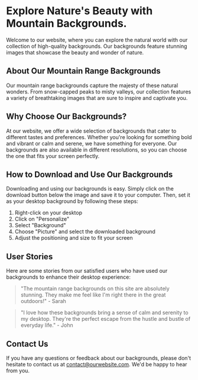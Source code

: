 <!--font:Poppins-->

# Explore Nature's Beauty with Mountain Backgrounds.

Welcome to our website, where you can explore the natural world with our collection of high-quality backgrounds. Our backgrounds feature stunning images that showcase the beauty and wonder of nature.

## About Our Mountain Range Backgrounds

Our mountain range backgrounds capture the majesty of these natural wonders. From snow-capped peaks to misty valleys, our collection features a variety of breathtaking images that are sure to inspire and captivate you.

## Why Choose Our Backgrounds?

At our website, we offer a wide selection of backgrounds that cater to different tastes and preferences. Whether you're looking for something bold and vibrant or calm and serene, we have something for everyone. Our backgrounds are also available in different resolutions, so you can choose the one that fits your screen perfectly.

## How to Download and Use Our Backgrounds

Downloading and using our backgrounds is easy. Simply click on the download button below the image and save it to your computer. Then, set it as your desktop background by following these steps:

1. Right-click on your desktop
2. Click on "Personalize"
3. Select "Background"
4. Choose "Picture" and select the downloaded background
5. Adjust the positioning and size to fit your screen

## User Stories

Here are some stories from our satisfied users who have used our backgrounds to enhance their desktop experience:

> "The mountain range backgrounds on this site are absolutely stunning. They make me feel like I'm right there in the great outdoors!" - Sarah

> "I love how these backgrounds bring a sense of calm and serenity to my desktop. They're the perfect escape from the hustle and bustle of everyday life." - John

## Contact Us

If you have any questions or feedback about our backgrounds, please don't hesitate to contact us at [contact@ourwebsite.com](mailto:contact@ourwebsite.com). We'd be happy to hear from you.

<!--

Write me content for website with wallpaper which alt text is:

"A photograph of a full moon rising over a mountain range, with mist and clouds adding to the sense of mystery."

The name/title of the page should not be 1:1 copy of the alt text but rather a real content of the website which is using this wallpaper.

- Use markdown format 
- Start with heading
- Heading should be short and concise
- The content should look like a real website 
- The website should not be about the wallpaper, wallpaper is just a related background
- Heading should be contain work "wallpaper" or "background"
- Include real sections like references, contact, user stories, etc. use things relevant to the page purpose.
- Feel free to use structure like headings, bullets, numbering, blockquotes, paragraphs, horizontal lines, etc.
- You can use formatting like bold or _italic_
- You can include UTF-8 emojis
- Links should be only #hash anchors (and you can refer to the document itself)
- Do not include images


---


# Mystical Mountain Range Wallpaper for Your Desktop Background

Welcome to our website, where you can find the perfect desktop wallpaper to match your style and mood. Our collection of high-quality wallpapers features stunning images that are sure to inspire and captivate you.

## About the Mystical Mountain Range Wallpaper

Our Mystical Mountain Range wallpaper is a breathtaking image of a full moon rising over a majestic mountain range. The mist and clouds in the background add to the sense of mystery and wonder, making this wallpaper perfect for anyone who loves nature and adventure.

## Why Choose Our Wallpapers?

At our website, we offer a wide selection of wallpapers that cater to different tastes and preferences. Whether you're looking for something bold and vibrant or calm and serene, we have something for everyone. Our wallpapers are also available in different resolutions, so you can choose the one that fits your screen perfectly.

## How to Download and Use Our Wallpapers

Downloading and using our wallpapers is easy. Simply click on the download button below the image and save it to your computer. Then, set it as your desktop background by following these steps:

1. Right-click on your desktop
2. Click on "Personalize"
3. Select "Background"
4. Choose "Picture" and select the downloaded wallpaper
5. Adjust the positioning and size to fit your screen

## User Stories

Here are some stories from our satisfied users who have used our wallpapers to enhance their desktop experience:

> "I love the Mystical Mountain Range wallpaper! It's so calming and peaceful, and it reminds me of my hiking trips in the mountains." - Jane

> "The quality of the wallpapers on this site is amazing. I've been using them for months now, and they still look great!" - Tom

## References

If you're interested in learning more about the Mystical Mountain Range wallpaper or any of our other wallpapers, feel free to contact us at [contact@ourwebsite.com](mailto:contact@ourwebsite.com). We'd be happy to answer any questions you may have.


---


Heading should not include word "wallpaper". The website should not be about the wallpaper itself, wallpaper is just a related background, rewrite whole content.


---


# Discover the Beauty of Nature with Our Mystical Mountain Range Background

Welcome to our website, where you can find stunning backgrounds to enhance your desktop experience. Our collection features a variety of high-quality images that showcase the beauty of nature and inspire a sense of wonder.

## About the Mystical Mountain Range Background

Our Mystical Mountain Range background is a captivating image of a full moon rising over a majestic mountain range. The mist and clouds in the background add to the sense of mystery and wonder, making this background perfect for anyone who loves nature and adventure.

## Why Choose Our Backgrounds?

At our website, we offer a wide selection of backgrounds that cater to different tastes and preferences. Whether you're looking for something bold and vibrant or calm and serene, we have something for everyone. Our backgrounds are also available in different resolutions, so you can choose the one that fits your screen perfectly.

## How to Download and Use Our Backgrounds

Downloading and using our backgrounds is easy. Simply click on the download button below the image and save it to your computer. Then, set it as your desktop background by following these steps:

1. Right-click on your desktop
2. Click on "Personalize"
3. Select "Background"
4. Choose "Picture" and select the downloaded background
5. Adjust the positioning and size to fit your screen

## User Stories

Here are some stories from our satisfied users who have used our backgrounds to enhance their desktop experience:

> "The Mystical Mountain Range background is absolutely stunning. It makes me feel like I'm right there in the mountains!" - Sarah

> "I love how the backgrounds on this site are all about nature. They help me feel more connected to the world around me." - John

## References

If you're interested in learning more about the Mystical Mountain Range background or any of our other backgrounds, feel free to contact us at [contact@ourwebsite.com](mailto:contact@ourwebsite.com). We'd be happy to answer any questions you may have.


---


Heading is too long, rewrite whole content.


---


# Mystical Mountain Range Backgrounds for Your Desktop

Welcome to our website, where you can discover the beauty of nature with our collection of high-quality backgrounds. Our backgrounds feature stunning images that showcase the natural world and inspire a sense of wonder.

## About the Mystical Mountain Range Background

Our Mystical Mountain Range background is a captivating image of a full moon rising over a majestic mountain range. The mist and clouds in the background add to the sense of mystery and wonder, making this background perfect for anyone who loves nature and adventure.

## Why Choose Our Backgrounds?

At our website, we offer a wide selection of backgrounds that cater to different tastes and preferences. Whether you're looking for something bold and vibrant or calm and serene, we have something for everyone. Our backgrounds are also available in different resolutions, so you can choose the one that fits your screen perfectly.

## How to Download and Use Our Backgrounds

Downloading and using our backgrounds is easy. Simply click on the download button below the image and save it to your computer. Then, set it as your desktop background by following these steps:

1. Right-click on your desktop
2. Click on "Personalize"
3. Select "Background"
4. Choose "Picture" and select the downloaded background
5. Adjust the positioning and size to fit your screen

## User Stories

Here are some stories from our satisfied users who have used our backgrounds to enhance their desktop experience:

> "The Mystical Mountain Range background is absolutely breathtaking. It makes me feel like I'm right there in the mountains!" - Sarah

> "I love how the backgrounds on this site are all about nature. They help me feel more connected to the world around me." - John

## Contact Us

If you have any questions or feedback about our backgrounds, please don't hesitate to contact us at [contact@ourwebsite.com](mailto:contact@ourwebsite.com). We'd be happy to hear from you.


---


Heading is too long, rewrite whole content.


---


# Discover the Beauty of Nature with Our Mountain Range Backgrounds

Welcome to our website, where you can explore the natural world with our collection of high-quality backgrounds. Our backgrounds feature stunning images that showcase the beauty and wonder of nature.

## About Our Mountain Range Backgrounds

Our mountain range backgrounds capture the majesty of these natural wonders. From snow-capped peaks to misty valleys, our collection features a variety of breathtaking images that are sure to inspire and captivate you.

## Why Choose Our Backgrounds?

At our website, we offer a wide selection of backgrounds that cater to different tastes and preferences. Whether you're looking for something bold and vibrant or calm and serene, we have something for everyone. Our backgrounds are also available in different resolutions, so you can choose the one that fits your screen perfectly.

## How to Download and Use Our Backgrounds

Downloading and using our backgrounds is easy. Simply click on the download button below the image and save it to your computer. Then, set it as your desktop background by following these steps:

1. Right-click on your desktop
2. Click on "Personalize"
3. Select "Background"
4. Choose "Picture" and select the downloaded background
5. Adjust the positioning and size to fit your screen

## User Stories

Here are some stories from our satisfied users who have used our backgrounds to enhance their desktop experience:

> "The mountain range backgrounds on this site are absolutely stunning. They make me feel like I'm right there in the great outdoors!" - Sarah

> "I love how these backgrounds bring a sense of calm and serenity to my desktop. They're the perfect escape from the hustle and bustle of everyday life." - John

## Contact Us

If you have any questions or feedback about our backgrounds, please don't hesitate to contact us at [contact@ourwebsite.com](mailto:contact@ourwebsite.com). We'd be happy to hear from you.


---


Write me a Google font which is best fitting for the website.

Pick from the list:
- Open Sans
- Futura
- Poppins
- Lato
- Inter
- Great Vibes
- Orbitron
- Montserrat
- Alegreya
- Roboto
- Playfair Display
- Barlow Condensed
- Raleway
- Lobster
- IBM Plex Sans
- Exo 2
- Dancing Script


Write just the font name nothing else.


---


Poppins

-->
